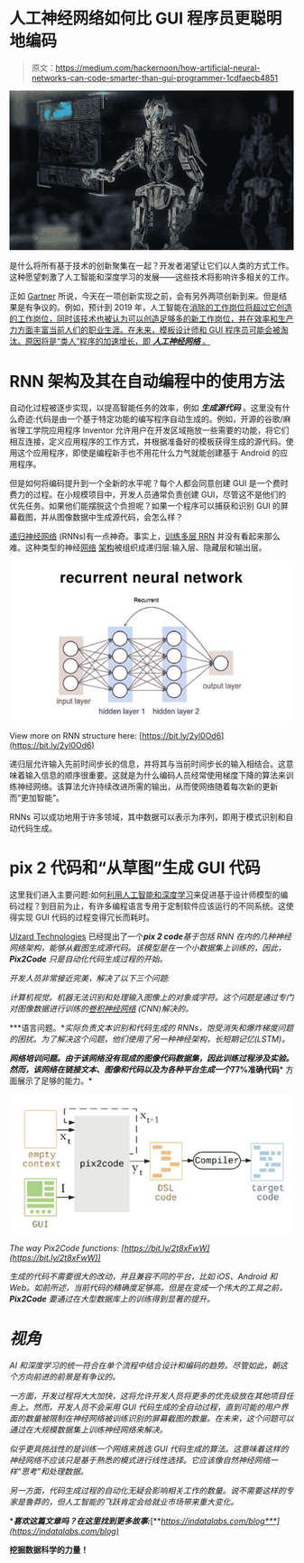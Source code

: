 # 人工神经网络如何比 GUI 程序员更聪明地编码

> 原文：<https://medium.com/hackernoon/how-artificial-neural-networks-can-code-smarter-than-gui-programmer-1cdfaecb4851>

![](img/3536b7064b2607e383cacfff7cf71d28.png)

是什么将所有基于技术的创新聚集在一起？开发者渴望让它们以人类的方式工作。这种愿望刺激了人工智能和深度学习的发展——这些技术将影响许多相关的工作。

正如 [Gartner](https://www.gartner.com/newsroom/id/3811367) 所说，今天在一项创新实现之前，会有另外两项创新到来。但是结果是有争议的。例如，预计到 2019 年，人工智能在[消除的工作岗位将超过它创造的工作岗位，同时该技术也被认为可以创造足够多的新工作岗位，并在效率和生产力方面丰富当前人们的职业生涯。在未来，模板设计师和 GUI 程序员可能会被淘汰。原因将是“类人”程序的加速增长，即 ***人工神经网络*** 。](https://www.gartner.com/newsroom/id/3811367)

# **RNN 架构及其在自动编程中的使用方法**

自动化过程被逐步实现，以提高智能任务的效率，例如 ***生成源代码*** 。这里没有什么奇迹:代码是由一个基于特定功能的编写程序自动生成的。例如，开源的谷歌/麻省理工学院应用程序 Inventor 允许用户在开发区域拖放一些需要的功能，将它们相互连接，定义应用程序的工作方式，并根据准备好的模板获得生成的源代码。使用这个应用程序，即使是编程新手也不用花什么力气就能创建基于 Android 的应用程序。

但是如何将编码提升到一个全新的水平呢？每个人都会同意创建 GUI 是一个费时费力的过程。在小规模项目中，开发人员通常负责创建 GUI，尽管这不是他们的优先任务。如果他们能摆脱这个负担呢？如果一个程序可以捕获和识别 GUI 的屏幕截图，并从图像数据中生成源代码，会怎么样？

[递归神经网络](http://www.asimovinstitute.org/neural-network-zoo/) (RNNs)有一点神奇。事实上，[训练多层 RRN](https://github.com/karpathy/char-rnn) 并没有看起来那么难。这种类型的神经[网络](https://hackernoon.com/tagged/network) [架构](https://hackernoon.com/tagged/architecture)被组织成递归层:输入层、隐藏层和输出层。

![](img/c790931e2a02adccf0bb67fdea5887cb.png)

View more on RNN structure here: [https://bit.ly/2yl0Od6](https://bit.ly/2yl0Od6)

递归层允许输入先前时间步长的信息，并将其与当前时间步长的输入相结合。这意味着输入信息的顺序很重要。这就是为什么编码人员经常使用梯度下降的算法来训练神经网络。该算法允许持续改进所需的输出，从而使网络随着每次新的更新而“更加智能”。

RNNs 可以成功地用于许多领域，其中数据可以表示为序列，即用于模式识别和自动代码生成。

# **pix 2 代码和“从草图”生成 GUI 代码**

这里我们进入主要问题:如何[利用人工智能和深度学习](https://indatalabs.com/)来促进基于设计师模型的编码过程？到目前为止，有许多编程语言专用于定制软件应该运行的不同系统。这使得实现 GUI 代码的过程变得冗长而耗时。

[UIzard Technologies](https://arxiv.org/pdf/1705.07962.pdf) 已经提出了一个***pix 2 code****基于包括 RNN 在内的几种神经网络架构，能够从截图生成源代码。该模型是在一个小数据集上训练的，因此， ***Pix2Code*** 只是自动化代码生成过程的开始。*

*开发人员非常接近完美，解决了以下三个问题:*

*计算机视觉。机器无法识别和处理输入图像上的对象或字符。这个问题是通过专门对图像数据进行训练的[卷积神经网络](http://www.asimovinstitute.org/neural-network-zoo/) (CNN)解决的。*

***语言问题。**实际负责文本识别和代码生成的 RNNs，饱受消失和爆炸梯度问题的困扰。为了解决这个问题，他们使用了另一种神经架构，长短期记忆(LSTM)。*

***网络培训问题。**由于该网络没有现成的图像代码数据集，因此训练过程涉及实验。然而，该网络在链接文本、图像和代码以及为各种平台生成一个***77%准确代码*** 方面展示了足够的能力。*

*![](img/3d8c667c19f1783748783d330595e7d9.png)*

*The way Pix2Code functions: [https://bit.ly/2t8xFwW](https://bit.ly/2t8xFwW))*

*生成的代码不需要很大的改动，并且兼容不同的平台，比如 iOS、Android 和 Web。如前所述，当前代码的精确度足够高。但是在变成一个伟大的工具之前， ***Pix2Code*** 要通过在大型数据库上的训练得到显著的提升。*

# ***视角***

*AI 和深度学习的统一符合在单个流程中结合设计和编码的趋势。尽管如此，朝这个方向前进的前景是有争议的。*

*一方面，开发过程将大大加快，这将允许开发人员将更多的优先级放在其他项目任务上。然而，开发人员不会采用 GUI 代码生成的全自动过程，直到可能的用户界面的数量被限制在神经网络被训练识别的屏幕截图的数量。在未来，这个问题可以通过在大规模数据集上训练神经网络来解决。*

*似乎更具挑战性的是训练一个网络来挑选 GUI 代码生成的算法。这意味着这样的神经网络不应该只是基于熟悉的模式进行线性选择。它应该像自然神经网络一样“思考”和处理数据。*

*另一方面，代码生成过程的自动化无疑会影响相关工作的数量。说不需要这样的专家是鲁莽的，但人工智能的飞跃肯定会给就业市场带来重大变化。*

****喜欢这篇文章吗？在这里找到更多故事:***[***https://indatalabs.com/blog***](https://indatalabs.com/blog)*

****挖掘数据科学的力量！****